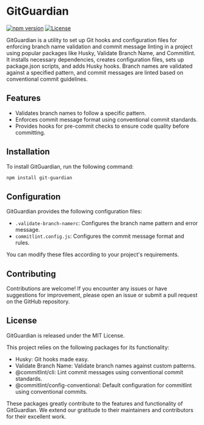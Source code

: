 # GitGuardian

[![npm version](https://img.shields.io/npm/v/git-guardian.svg)](https://www.npmjs.com/package/git-guardian)
[![License](https://img.shields.io/npm/l/git-guardian.svg)](https://github.com/jordycold/git-guardian/blob/main/LICENSE)

GitGuardian is a utility to set up Git hooks and configuration files for enforcing branch name validation and commit message linting in a project using popular packages like Husky, Validate Branch Name, and Commitlint. It installs necessary dependencies, creates configuration files, sets up package.json scripts, and adds Husky hooks. Branch names are validated against a specified pattern, and commit messages are linted based on conventional commit guidelines.

## Features

- Validates branch names to follow a specific pattern.
- Enforces commit message format using conventional commit standards.
- Provides hooks for pre-commit checks to ensure code quality before committing.

## Installation

To install GitGuardian, run the following command:

```bash
npm install git-guardian
```

## Configuration

GitGuardian provides the following configuration files:

- `.validate-branch-namerc`: Configures the branch name pattern and error message.
- `commitlint.config.js`: Configures the commit message format and rules.

You can modify these files according to your project's requirements.

## Contributing

Contributions are welcome! If you encounter any issues or have suggestions for improvement, please open an issue or submit a pull request on the GitHub repository.

## License

GitGuardian is released under the MIT License.

This project relies on the following packages for its functionality:

- Husky: Git hooks made easy.
- Validate Branch Name: Validate branch names against custom patterns.
- @commitlint/cli: Lint commit messages using conventional commit standards.
- @commitlint/config-conventional: Default configuration for commitlint using conventional commits.

These packages greatly contribute to the features and functionality of GitGuardian. We extend our gratitude to their maintainers and contributors for their excellent work.
